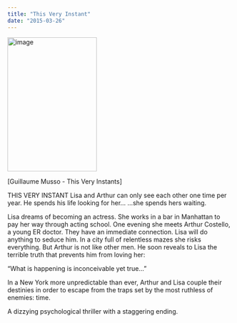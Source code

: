 ```yaml
---
title: "This Very Instant"
date: "2015-03-26"
---
```


<img width="200" height="300" src="https://www.guillaumemusso.com/sites/default/files/images/livres/resent-collector.jpg" alt="image">

\[Guillaume Musso - This Very Instants]

THIS VERY INSTANT
Lisa and Arthur can only see each other one time per year.
He spends his life looking for her…
…she spends hers waiting.

Lisa dreams of becoming an actress. She works in a bar in Manhattan to pay her way through acting school. One evening she meets Arthur Costello, a young ER doctor. They have an immediate connection.
Lisa will do anything to seduce him. In a city full of relentless mazes she risks everything. But Arthur is not like other men. He soon reveals to Lisa the terrible truth that prevents him from loving her:

“What is happening is inconceivable yet true…”

In a New York more unpredictable than ever, Arthur and Lisa couple their destinies in order to escape from the traps set by the most ruthless of enemies: time.

A dizzying psychological thriller with a staggering ending.

